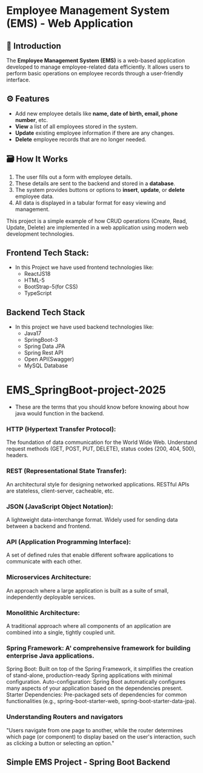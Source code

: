 # Employee Management System (EMS) - Web Application

## 📌 Introduction

The **Employee Management System (EMS)** is a web-based application developed to manage employee-related data efficiently. It allows users to perform basic operations on employee records through a user-friendly interface.

## ⚙️ Features

- Add new employee details like **name, date of birth, email, phone number**, etc.
- **View** a list of all employees stored in the system.
- **Update** existing employee information if there are any changes.
- **Delete** employee records that are no longer needed.

## 🗃️ How It Works

1. The user fills out a form with employee details.
2. These details are sent to the backend and stored in a **database**.
3. The system provides buttons or options to **insert**, **update**, or **delete** employee data.
4. All data is displayed in a tabular format for easy viewing and management.

This project is a simple example of how CRUD operations (Create, Read, Update, Delete) are implemented in a web application using modern web development technologies.




##  Frontend Tech Stack:

- In this Project we have used frontend technologies like:
  - ReactJS18
  - HTML-5
  - BootStrap-5(for CSS)
  - TypeScript

## Backend Tech Stack

- In this project we have used backend technologies like:
    - Java17
    - SpringBoot-3
    - Spring Data JPA
    - Spring Rest API
    - Open API(Swagger)
    - MySQL Database




# EMS_SpringBoot-project-2025

- These are the terms that you should know before knowing about how java would function in the backend.

### HTTP (Hypertext Transfer Protocol): 
The foundation of data communication for the World Wide Web. Understand request methods (GET, POST, PUT, DELETE), status codes (200, 404, 500), headers.

### REST (Representational State Transfer):
An architectural style for designing networked applications. RESTful APIs are stateless, client-server, cacheable, etc.

### JSON (JavaScript Object Notation): 
A lightweight data-interchange format. Widely used for sending data between a backend and frontend.

### API (Application Programming Interface):
A set of defined rules that enable different software applications to communicate with each other.

### Microservices Architecture: 
An approach where a large application is built as a suite of small, independently deployable services.

### Monolithic Architecture: 
A traditional approach where all components of an application are combined into a single, tightly coupled unit.

### Spring Framework: A' comprehensive framework for building enterprise Java applications.
Spring Boot: Built on top of the Spring Framework, it simplifies the creation of stand-alone, production-ready Spring applications with minimal configuration.
Auto-configuration: Spring Boot automatically configures many aspects of your application based on the dependencies present.
Starter Dependencies: Pre-packaged sets of dependencies for common functionalities (e.g., spring-boot-starter-web, spring-boot-starter-data-jpa).


### Understanding Routers and navigators
"Users navigate from one page to another, while the router determines which page (or component) to display based on the user's interaction, such as clicking a button or selecting an option."





## Simple EMS Project - Spring Boot Backend

